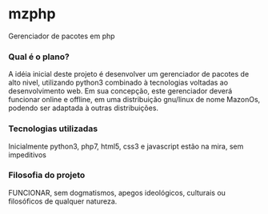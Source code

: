 # mzphp
Gerenciador de pacotes em php

### Qual é o plano?
  A idéia inicial deste projeto é desenvolver um gerenciador de pacotes de alto nivel, utilizando python3 combinado à tecnologias voltadas ao desenvolvimento web.
  Em sua concepção, este gerenciador deverá funcionar online e offline, em uma distribuição gnu/linux de nome MazonOs, podendo ser adaptada à outras distribuições.

### Tecnologias utilizadas
Inicialmente python3, php7, html5, css3 e javascript estão na mira, sem impeditivos

### Filosofia do projeto
FUNCIONAR, sem dogmatismos, apegos ideológicos, culturais ou filosóficos de qualquer natureza.
